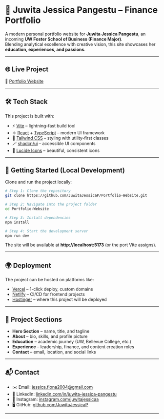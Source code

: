 # 🌸 Juwita Jessica Pangestu – Finance Portfolio

A modern personal portfolio website for **Juwita Jessica Pangestu**, an incoming **UW Foster School of Business (Finance Major)**.  
Blending analytical excellence with creative vision, this site showcases her **education, experiences, and passions**.

---

## 🌐 Live Project
🔗 [Portfolio Website](https://juwitajessica.com/)

---

## 🛠️ Tech Stack
This project is built with:

- ⚡ [Vite](https://vitejs.dev/) – lightning-fast build tool  
- ⚛️ [React](https://react.dev/) + [TypeScript](https://www.typescriptlang.org/) – modern UI framework  
- 🎨 [Tailwind CSS](https://tailwindcss.com/) – styling with utility-first classes  
- 🪄 [shadcn/ui](https://ui.shadcn.com/) – accessible UI components  
- 🔔 [Lucide Icons](https://lucide.dev/) – beautiful, consistent icons  

---

## 🚀 Getting Started (Local Development)

Clone and run the project locally:

```bash
# Step 1: Clone the repository
git clone https://github.com/JuwitaJessicaP/Portfolio-Website.git

# Step 2: Navigate into the project folder
cd Portfolio-Website

# Step 3: Install dependencies
npm install

# Step 4: Start the development server
npm run dev
```

The site will be available at **http://localhost:5173** (or the port Vite assigns).

---

## 🌍 Deployment
The project can be hosted on platforms like:

- [Vercel](https://vercel.com/) – 1-click deploy, custom domains  
- [Netlify](https://www.netlify.com/) – CI/CD for frontend projects  
- [Hostinger](https://www.hostinger.com/) – where this project will be deployed  

---

## 📂 Project Sections
- **Hero Section** – name, title, and tagline  
- **About** – bio, skills, and profile picture  
- **Education** – academic journey (UW, Bellevue College, etc.)  
- **Experience** – leadership, finance, and content creation roles  
- **Contact** – email, location, and social links  

---

## 📬 Contact
- ✉️ Email: [jessica.fiona2004@gmail.com](mailto:jessica.fiona2004@gmail.com)  
- 💼 LinkedIn: [linkedin.com/in/juwita-jessica-pangestu](https://www.linkedin.com/in/juwita-jessica-pangestu/)  
- 📸 Instagram: [instagram.com/juwitajessicaa](https://www.instagram.com/juwitajessicaa/)  
- 🖥️ GitHub: [github.com/JuwitaJessicaP](https://github.com/JuwitaJessicaP)

---
